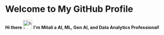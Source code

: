 # Welcome to My GitHub Profile

**Hi there** <img src="https://user-images.githubusercontent.com/1303154/88677602-1635ba80-d120-11ea-84d8-d263ba5fc3c0.gif" width="29" alt="hi"> 
**I'm Mitali a AI, ML, Gen AI, and Data Analytics Professional!**

